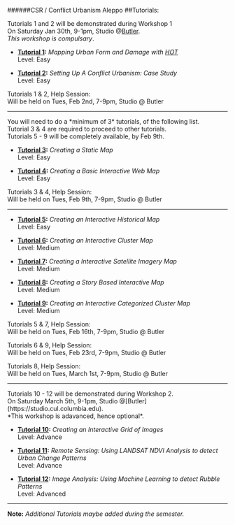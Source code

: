 ######CSR / Conflict Urbanism Aleppo
##Tutorials:

Tutorials 1 and 2 will be demonstrated during Workshop 1</br>
On Saturday Jan 30th, 9-1pm, Studio @[Butler](https://studio.cul.columbia.edu).</br>
*This workshop is compulsary*.

+ **[Tutorial 1](/Tutorials/Tutorial1/README.md):** 
*Mapping Urban Form and Damage with [HOT](http://hotosm.org)* </br>
Level: Easy

+ **[Tutorial 2](/Tutorials/Tutorial2/README.md):** 
*Setting Up A Conflict Urbanism: Case Study*</br>
Level: Easy

Tutorials 1 & 2, Help Session:</br>
Will be held on Tues, Feb 2nd, 7-9pm, Studio @ Butler

<hr/>
You will need to do a *minimum of 3* tutorials, of the following list. </br>
Tutorial 3 & 4 are required to proceed to other tutorials.</br>
Tutorials 5 - 9 will be completely available, by Feb 9th.</br>


+ **[Tutorial 3](/Tutorials/Tutorial3/README.md):** 
*Creating a Static Map*</br>
Level: Easy

+ **[Tutorial 4](/Tutorials/Tutorial4/README.md):** 
*Creating a Basic Interactive Web Map*</br>
Level: Easy

Tutorials 3 & 4, Help Session:</br>
Will be held on Tues, Feb 9th, 7-9pm, Studio @ Butler</br>

<hr/>

+ **[Tutorial 5](/Tutorials/Tutorial5/README.md):** 
*Creating an Interactive Historical Map*</br>
Level: Easy

+ **[Tutorial 6](/Tutorials/Tutorial6/README.md):** 
*Creating an Interactive Cluster Map*</br>
Level: Medium

+ **[Tutorial 7](/Tutorials/Tutorial7/README.md):** 
*Creating a Interactive Satellite Imagery Map*</br>
Level: Medium

+ **[Tutorial 8](/Tutorials/Tutorial8/README.md):** 
*Creating a Story Based Interactive Map*</br>
Level: Medium

+ **[Tutorial 9](/Tutorials/Tutorial9/README.md):** 
*Creating an Interactive Categorized Cluster Map*</br>
Level: Medium

Tutorials 5 & 7, Help Session:</br>
Will be held on Tues, Feb 16th, 7-9pm, Studio @ Butler

Tutorials 6 & 9, Help Session:</br>
Will be held on Tues, Feb 23rd, 7-9pm, Studio @ Butler

Tutorials 8, Help Session:</br>
Will be held on Tues, March 1st, 7-9pm, Studio @ Butler

<hr/>
Tutorials 10 - 12 will be demonstrated during Workshop 2. </br> 
On Saturday March 5th, 9-1pm, Studio @[Butler](https://studio.cul.columbia.edu).</br>
*This workshop is adavanced, hence optional*.

+ **[Tutorial 10](/Tutorials/Tutorial10/README.md):** 
*Creating an Interactive Grid of Images*</br>
Level: Advance

+ **[Tutorial 11](/Tutorials/Tutorial11/README.md):** 
*Remote Sensing: Using LANDSAT NDVI Analysis to detect Urban Change Patterns*</br>
Level: Advance

+ **[Tutorial 12](/Tutorials/Tutorial12/README.md):** 
*Image Analysis: Using Machine Learning to detect Rubble Patterns*</br>
Level: Advanced

<hr/>

**Note:**
*Additional Tutorials maybe added during the semester.*

